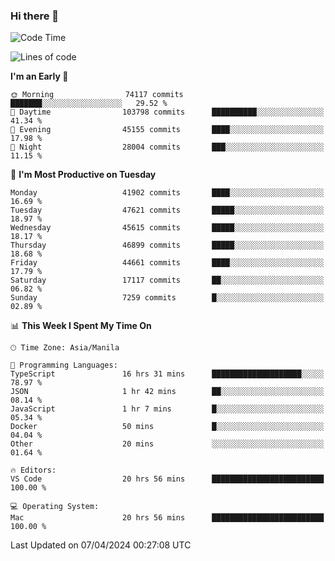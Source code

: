 ### Hi there 👋

<!--START_SECTION:waka-->
![Code Time](http://img.shields.io/badge/Code%20Time-5%2C021%20hrs-blue)

![Lines of code](https://img.shields.io/badge/From%20Hello%20World%20I%27ve%20Written-112.9%20million%20lines%20of%20code-blue)

**I'm an Early 🐤** 

```text
🌞 Morning                74117 commits       ███████░░░░░░░░░░░░░░░░░░   29.52 % 
🌆 Daytime                103798 commits      ██████████░░░░░░░░░░░░░░░   41.34 % 
🌃 Evening                45155 commits       ████░░░░░░░░░░░░░░░░░░░░░   17.98 % 
🌙 Night                  28004 commits       ███░░░░░░░░░░░░░░░░░░░░░░   11.15 % 
```
📅 **I'm Most Productive on Tuesday** 

```text
Monday                   41902 commits       ████░░░░░░░░░░░░░░░░░░░░░   16.69 % 
Tuesday                  47621 commits       █████░░░░░░░░░░░░░░░░░░░░   18.97 % 
Wednesday                45615 commits       █████░░░░░░░░░░░░░░░░░░░░   18.17 % 
Thursday                 46899 commits       █████░░░░░░░░░░░░░░░░░░░░   18.68 % 
Friday                   44661 commits       ████░░░░░░░░░░░░░░░░░░░░░   17.79 % 
Saturday                 17117 commits       ██░░░░░░░░░░░░░░░░░░░░░░░   06.82 % 
Sunday                   7259 commits        █░░░░░░░░░░░░░░░░░░░░░░░░   02.89 % 
```


📊 **This Week I Spent My Time On** 

```text
🕑︎ Time Zone: Asia/Manila

💬 Programming Languages: 
TypeScript               16 hrs 31 mins      ████████████████████░░░░░   78.97 % 
JSON                     1 hr 42 mins        ██░░░░░░░░░░░░░░░░░░░░░░░   08.14 % 
JavaScript               1 hr 7 mins         █░░░░░░░░░░░░░░░░░░░░░░░░   05.34 % 
Docker                   50 mins             █░░░░░░░░░░░░░░░░░░░░░░░░   04.04 % 
Other                    20 mins             ░░░░░░░░░░░░░░░░░░░░░░░░░   01.64 % 

🔥 Editors: 
VS Code                  20 hrs 56 mins      █████████████████████████   100.00 % 

💻 Operating System: 
Mac                      20 hrs 56 mins      █████████████████████████   100.00 % 
```


 Last Updated on 07/04/2024 00:27:08 UTC
<!--END_SECTION:waka-->


<!--
**rad182/rad182** is a ✨ _special_ ✨ repository because its `README.md` (this file) appears on your GitHub profile.

Here are some ideas to get you started:

- 🔭 I’m currently working on ...
- 🌱 I’m currently learning ...
- 👯 I’m looking to collaborate on ...
- 🤔 I’m looking for help with ...
- 💬 Ask me about ...
- 📫 How to reach me: ...
- 😄 Pronouns: ...
- ⚡ Fun fact: ...
-->
